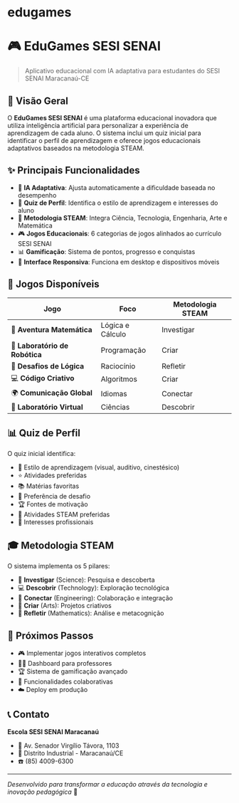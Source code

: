 # edugames
# 🎮 EduGames SESI SENAI

> Aplicativo educacional com IA adaptativa para estudantes do SESI SENAI Maracanaú-CE

## 🚀 Visão Geral

O **EduGames SESI SENAI** é uma plataforma educacional inovadora que utiliza inteligência artificial para personalizar a experiência de aprendizagem de cada aluno. O sistema inclui um quiz inicial para identificar o perfil de aprendizagem e oferece jogos educacionais adaptativos baseados na metodologia STEAM.

## ✨ Principais Funcionalidades

- 🧠 **IA Adaptativa**: Ajusta automaticamente a dificuldade baseada no desempenho
- 📝 **Quiz de Perfil**: Identifica o estilo de aprendizagem e interesses do aluno
- 🎯 **Metodologia STEAM**: Integra Ciência, Tecnologia, Engenharia, Arte e Matemática
- 🎮 **Jogos Educacionais**: 6 categorias de jogos alinhados ao currículo SESI SENAI
- 📊 **Gamificação**: Sistema de pontos, progresso e conquistas
- 📱 **Interface Responsiva**: Funciona em desktop e dispositivos móveis


## 🎯 Jogos Disponíveis

| Jogo | Foco | Metodologia STEAM |
|------|------|-------------------|
| 🧮 **Aventura Matemática** | Lógica e Cálculo | Investigar |
| 🤖 **Laboratório de Robótica** | Programação | Criar |
| 🧩 **Desafios de Lógica** | Raciocínio | Refletir |
| 💻 **Código Criativo** | Algoritmos | Criar |
| 🌍 **Comunicação Global** | Idiomas | Conectar |
| 🔬 **Laboratório Virtual** | Ciências | Descobrir |

## 📊 Quiz de Perfil

O quiz inicial identifica:
- 🎨 Estilo de aprendizagem (visual, auditivo, cinestésico)
- ⭐ Atividades preferidas
- 📚 Matérias favoritas
- 🎯 Preferência de desafio
- 🏆 Fontes de motivação
- 🔬 Atividades STEAM preferidas
- 💼 Interesses profissionais



## 🎓 Metodologia STEAM

O sistema implementa os 5 pilares:

- 🔬 **Investigar** (Science): Pesquisa e descoberta
- 💻 **Descobrir** (Technology): Exploração tecnológica  
- 🔧 **Conectar** (Engineering): Colaboração e integração
- 🎨 **Criar** (Arts): Projetos criativos
- 📐 **Refletir** (Mathematics): Análise e metacognição

## 🚀 Próximos Passos

- 🎮 Implementar jogos interativos completos
- 👨‍🏫 Dashboard para professores
- 🏆 Sistema de gamificação avançado
- 🤝 Funcionalidades colaborativas
- ☁️ Deploy em produção

## 📞 Contato

**Escola SESI SENAI Maracanaú**
- 📍 Av. Senador Virgílio Távora, 1103
- 🏢 Distrito Industrial - Maracanaú/CE
- ☎️ (85) 4009-6300

---

*Desenvolvido para transformar a educação através da tecnologia e inovação pedagógica* 🚀


